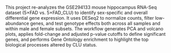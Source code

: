 This project re-analyzes the GSE294133 mouse hippocampus RNA-Seq dataset (5×FAD vs. 5×FAD\_CLU) to identify sex-specific and overall differential gene expression. It uses DESeq2 to normalize counts, filter low-abundance genes, and test genotype effects both across all samples and within male and female subsets. The workflow generates PCA and volcano plots, applies fold-change and adjusted p-value cutoffs to define significant genes, and performs Gene Ontology enrichment to highlight the top biological processes altered by CLU status.
